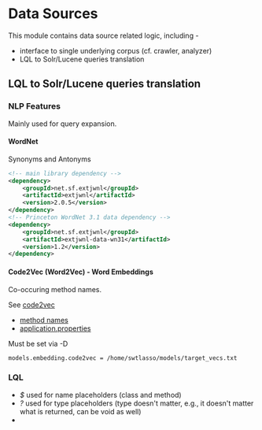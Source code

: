 # Data Sources

This module contains data source related logic, including -

* interface to single underlying corpus (cf. crawler, analyzer)
* LQL to Solr/Lucene queries translation

## LQL to Solr/Lucene queries translation


### NLP Features

Mainly used for query expansion.

#### WordNet

Synonyms and Antonyms

```xml
<!-- main library dependency -->
<dependency>
    <groupId>net.sf.extjwnl</groupId>
    <artifactId>extjwnl</artifactId>
    <version>2.0.5</version>
</dependency>
<!-- Princeton WordNet 3.1 data dependency -->
<dependency>
    <groupId>net.sf.extjwnl</groupId>
    <artifactId>extjwnl-data-wn31</artifactId>
    <version>1.2</version>
</dependency>
```

#### Code2Vec (Word2Vec) - Word Embeddings

Co-occuring method names.

See [code2vec](https://github.com/tech-srl/code2vec/)

* [method names](https://s3.amazonaws.com/code2vec/model/target_vecs.tar.gz)
* [application.properties](https://github.com/SoftwareObservatorium/lasso/blob/develop/service/src/main/resources/application.properties)

Must be set via -D

```text
models.embedding.code2vec = /home/swtlasso/models/target_vecs.txt
```

### LQL

* _$_ used for name placeholders (class and method)
* _?_ used for type placeholders (type doesn't matter, e.g., it doesn't matter what is returned, can be void as well)
* 